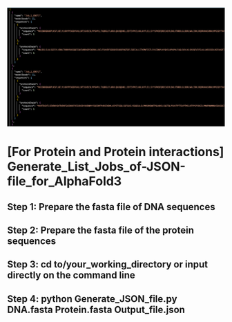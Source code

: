 ![image](https://github.com/truong128/Generate_JSON_List_of_Jobs_for_Protein-Protein_Interactions/blob/main/JSON_Protein_Protein.png)

# [For Protein and Protein interactions] Generate_List_Jobs_of-JSON-file_for_AlphaFold3

## Step 1: Prepare the fasta file of DNA sequences

## Step 2: Prepare the fasta file of the protein sequences

## Step 3: cd to/your_working_directory or input directly on the command line

## Step 4: python Generate_JSON_file.py  DNA.fasta Protein.fasta  Output_file.json
